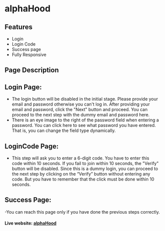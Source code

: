 # alphaHood

## Features

-   Login
-   Login Code
-   Success page
-   Fully Responsive

## Page Description

## Login Page:

-   The login button will be disabled in the initial stage. Please provide your email and password otherwise you can't log in. After providing your email and password, click the "Next" button and proceed. You can proceed to the next step with the dummy email and password here.
-   There is an eye image to the right of the password field when entering a password. You can click here to see what password you have entered. That is, you can change the field type dynamically.

## LoginCode Page:

-   This step will ask you to enter a 6-digit code. You have to enter this code within 10 seconds. If you fail to join within 10 seconds, the "Verify" button will be disabled. Since this is a dummy login, you can proceed to the next step by clicking on the “Verify” button without entering any code. But you have to remember that the click must be done within 10 seconds.

## Success Page:

-You can reach this page only if you have done the previous steps correctly.

#### Live website: [alphaHood](https://alphahood.netlify.app/)
